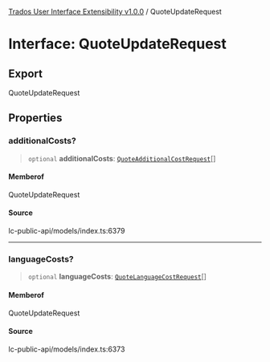 [Trados User Interface Extensibility v1.0.0](../wiki/globals) / QuoteUpdateRequest

# Interface: QuoteUpdateRequest

## Export

QuoteUpdateRequest

## Properties

### additionalCosts?

> `optional` **additionalCosts**: [`QuoteAdditionalCostRequest`](../wiki/Interface.QuoteAdditionalCostRequest)[]

#### Memberof

QuoteUpdateRequest

#### Source

lc-public-api/models/index.ts:6379

***

### languageCosts?

> `optional` **languageCosts**: [`QuoteLanguageCostRequest`](../wiki/Interface.QuoteLanguageCostRequest)[]

#### Memberof

QuoteUpdateRequest

#### Source

lc-public-api/models/index.ts:6373
